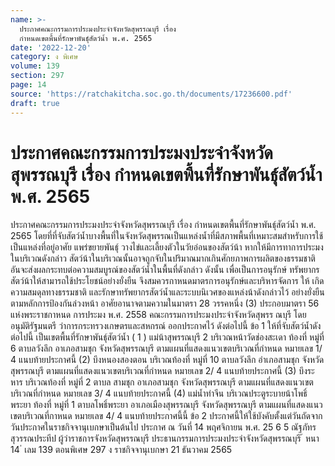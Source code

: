 ```yaml
---
name: >-
  ประกาศคณะกรรมการประมงประจำจังหวัดสุพรรณบุรี เรื่อง
  กำหนดเขตพื้นที่รักษาพันธุ์สัตว์น้ำ พ.ศ. 2565
date: '2022-12-20'
category: ง พิเศษ
volume: 139
section: 297
page: 14
source: 'https://ratchakitcha.soc.go.th/documents/17236600.pdf'
draft: true
---
```


# ประกาศคณะกรรมการประมงประจำจังหวัดสุพรรณบุรี เรื่อง กำหนดเขตพื้นที่รักษาพันธุ์สัตว์น้ำ พ.ศ. 2565

ประกาศคณะกรรมการประมงประจำจังหวัดสุพรรณบุรี เรื่อง กำหนดเขตพื้นที่รักษาพันธุ์สัตว์น้ำ พ.ศ. 2565 โดยที่ที่จับสัตว์น้ำบางพื้นที่ในจังหวัดสุพรรณเป็นแหล่งน้ำที่มีสภาพพื้นที่เหมาะสมสำหรับการใช้ เป็นแหล่งที่อยู่อาศัย แพร่ขยายพันธุ์ วางไข่และเลี้ยงตัวในวัยอ่อนของสัตว์น้า หากให้มีการทาการประมง ในบริเวณดังกล่าว สัตว์น้าในบริเวณนั้นอาจถูกจับในปริมาณมากเกินศักยภาพการผลิตของธรรมชาติ อันจะส่งผลกระทบต่อความสมบูรณ์ของสัตว์น้ำในพื้นที่ดังกล่าว ดังนั้น เพื่อเป็นการอนุรักษ์ ทรัพยากรสัตว์น้าให้สามารถใช้ประโยชน์อย่างยั่งยืน จึงสมควรกาหนดมาตรการอนุรักษ์และบริหารจัดการ ให้ เกิดความสมดุลทางธรรมชาติ และรักษาทรัพยากรสัตว์น้ำและระบบนิเวศของแหล่งน้าดังกล่าวไว้ อย่างยั่งยืนตามหลักการป้องกันล่วงหน้า อาศัยอานาจตามความในมาตรา 28 วรรคหนึ่ง (3) ประกอบมาตรา 56 แห่งพระราชกาหนด การประมง พ.ศ. 2558 คณะกรรมการประมงประจำจังหวัดสุพรร ณบุรี โดยอนุมัติรัฐมนตรี ว่าการกระทรวงเกษตรและสหกรณ์ ออกประกาศไว้ ดังต่อไปนี้ ข้อ 1 ให้ที่จับสัตว์น้ำดังต่อไปนี้ เป็นเขตพื้นที่รักษาพันธุ์สัตว์น้ำ ( 1 ) แม่น้าสุพรรณบุรี 2 บริเวณหน้าวัดช่องสะเดา ท้องที่ หมู่ที่ 6 ตาบลวังลึก อาเภอสามชุก จังหวัดสุพรรณบุรี ตามแผนที่แสดงแนวเขตบริเวณที่กำหนด หมายเลข 1/ 4 แนบท้ายประกาศนี้ (2) บึงหนองสองตอน บริเวณท้องที่ หมู่ที่ 10 ตาบลวังลึก อำเภอสามชุก จังหวัดสุพรรณบุรี ตามแผนที่แสดงแนวเขตบริเวณที่กำหนด หมายเลข 2/ 4 แนบท้ายประกาศนี้ (3) บึงระหาร บริเวณท้องที่ หมู่ที่ 2 ตาบล สามชุก อาเภอสามชุก จังหวัดสุพรรณบุรี ตามแผนที่แสดงแนวเขตบริเวณที่กำหนด หมายเลข 3/ 4 แนบท้ายประกาศนี้ (4) แม่น้ำท่าจีน บริเวณประตูระบายน้าโพธิ์พระยา ท้องที่ หมู่ที่ 1 ตาบลโพธิ์พระยา อาเภอเมืองสุพรรณบุรี จังหวัดสุพรรณบุรี ตามแผนที่แสดงแนวเขตบริเวณที่กาหนด หมายเลข 4/ 4 แนบท้ายประกาศนี้นี้ ข้อ 2 ประกาศนี้ให้ใช้บังคับตั้งแต่วันถัดจากวันประกาศในราชกิจจานุเบกษาเป็นต้นไป ประกาศ ณ วันที่ 14 พฤศจิกายน พ.ศ. 25 6 5 ณัฐภัทร สุวรรณประทีป ผู้ว่าราชการจังหวัดสุพรรณบุรี ประธานกรรมการประมงประจำจังหวัดสุพรรณบุรี ้ หนา 14 ่ เลม 139 ตอนพิเศษ 297 ง ราชกิจจานุเบกษา 21 ธันวาคม 2565











